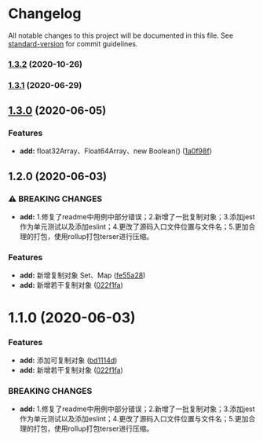 # Changelog

All notable changes to this project will be documented in this file. See [standard-version](https://github.com/conventional-changelog/standard-version) for commit guidelines.

### [1.3.2](https://github.com/YMaster/js-deep-clone/compare/v1.3.1...v1.3.2) (2020-10-26)

### [1.3.1](https://github.com/YMaster/js-deep-clone/compare/v1.3.0...v1.3.1) (2020-06-29)

## [1.3.0](https://github.com/YMaster/js-deep-clone/compare/v1.2.0...v1.3.0) (2020-06-05)


### Features

* **add:** float32Array、Float64Array、new Boolean() ([1a0f98f](https://github.com/YMaster/js-deep-clone/commit/1a0f98f346473112a2e43bbf70a4e0ff19a74b2a))

## 1.2.0 (2020-06-03)


### ⚠ BREAKING CHANGES

* **add:** 1.修复了readme中用例中部分错误；2.新增了一批复制对象；3.添加jest作为单元测试以及添加eslint；4.更改了源码入口文件位置与文件名；5.更加合理的打包，使用rollup打包terser进行压缩。

### Features

* **add:** 新增复制对象 Set、Map ([fe55a28](https://github.com/YMaster/js-deep-clone/commit/fe55a28ce75b05268e58013909acc6c2abdc2590))
* **add:** 新增若干复制对象 ([022f1fa](https://github.com/YMaster/js-deep-clone/commit/022f1fa096e6efaf535d8727bfc4d75d4cccfad9))

# 1.1.0 (2020-06-03)


### Features

* **add:** 添加可复制对象 ([bd1114d](https://github.com/YMaster/js-deep-clone/commit/bd1114d5a4cca7515b1ea398c0c96ec35608e52a))
* **add:** 新增若干复制对象 ([022f1fa](https://github.com/YMaster/js-deep-clone/commit/022f1fa096e6efaf535d8727bfc4d75d4cccfad9))


### BREAKING CHANGES

* **add:** 1.修复了readme中用例中部分错误；2.新增了一批复制对象；3.添加jest作为单元测试以及添加eslint；4.更改了源码入口文件位置与文件名；5.更加合理的打包，使用rollup打包terser进行压缩。

